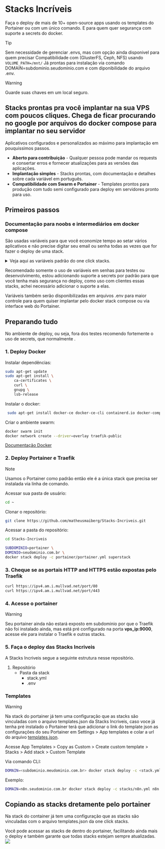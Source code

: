 # Stacks Incríveis

Faça o deploy de mais de 10+ open-source apps usando os templates do Portainer ou com um único comando. E para quem quer segurança com suporte a secrets do docker.

> [!TIP]
> Sem necessidade de gerenciar .envs, mas com opção ainda disponivel para quem precisar
> Compatibilidade com (GlusterFS, Ceph, NFS) usando `VOLUME_PATH=/mnt/`
> Já prontas para instalação via comando DOMAIN=subdominio.seudominio.com e com diponibilidade do arquivo .env.

> [!WARNING]
> Guarde suas chaves em um local seguro.

## Stacks prontas pra você implantar na sua VPS com poucos cliques. Chega de ficar procurando no google por arquivos do docker compose para implantar no seu servidor

Aplicativos configurados e personalizados ao máximo para implantação em pouquissimos passos.

- **Aberto para contribuição** - Qualquer pessoa pode mandar os requests e consertar erros e fornecer atualizações para as versões das aplicações.
- **Implantação simples** - Stacks prontas, com documentação e detalhes sobre cada variável em português.
- **Compatibilidade com Swarm e Portainer** - Templates prontos para produção com tudo semi configurado para deploy em servidores pronto para uso.

## Primeiros passos

### Documentação para noobs e intermediários em docker compose

São usadas variáveis para que você economize tempo ao setar vários aplicativos e não precise digitar seu email ou senha todas as vezes que for fazer o deploy de uma stack.

<details><summary>Veja aqui as variáveis padrão do one click stacks.</summary>

- **DOMINIO** - Seu dominio padrão. Ex: seudominio.com.br
- **ACME_EMAIL** - Email usado para aquisição dos certificados Let's Encrypt. SUPER IMPORTANTE
- **SMTP_SENDER** - Email que irá aparecer quando se envia um email novo pelo servidor. Ex: <nao-responda@gmail.com>
- **SMTP_SERVER** - Endereço do servidor SMTP que irá enviar os emails. Ex: gmail.smtp.com ou mail.seudominio.com
- **SMTP_USER** - Usuário que ira logar no servidor SMTP, normalmente é seu email principal. Ex: <seuemail@gmail.com>
- **SMTP_PASSWORD** - Senha do seu email ou senha de aplicativo. [Saiba mais sobre senhas de aplicativo](https://atendimento.tecnospeed.com.br/hc/pt-br/articles/4418115119127-Como-criar-senha-de-aplicativo-para-email)
- **NUMBER** - Uma aplicação pode ter varias instancias rodando, -1 -2 -3 -4, se não alterada o padrão será -1. Ex: Portainer-1
- **VERSION** - A versão da aplicação a ser usada no container, se não alterada será usada a ultima versão estável do aplicativo.
- **TRUSTED_IPS** - IP dos servidores que vão se conectar a suas aplicações, se não alterado o padrão sera somente o localhost.

</details>

Recomendado somente o uso de variáveis em senhas para testes ou desenvolvimento, estou adicionando suporte a secrets por padrão para que você tenha mais segurança no deploy, como uso com clientes essas stacks, achei necessário adicionar o suporte a elas.

Variáveis também serão disponibilizadas em arquivos .env para maior controle para quem quiser implantar pelo docker stack compose ou via interface web do Portainer.

## Preparando tudo

No ambiente de deploy, ou seja, fora dos testes recomendo fortemente o uso de secrets, que normalmente .

### 1. Deploy Docker

Instalar dependências:

```bash
sudo apt-get update
sudo apt-get install \
    ca-certificates \
    curl \
    gnupg \
    lsb-release
```

Instalar o docker:

```bash
 sudo apt-get install docker-ce docker-ce-cli containerd.io docker-compose-plugin
```

Criar o ambiente swarm:

```bash
docker swarm init
docker network create --driver=overlay traefik-public
```

[Documentação Docker](https://docs.docker.com/engine/install/ubuntu/)

### 2. Deploy Portainer e Traefik

> [!NOTE]
> Usamos o Portainer como padrão então ele é a única stack que precisa ser instalada via linha de comando.

Acessar sua pasta de usuário:

```bash
cd ~
```

Clonar o repositório:

```bash
git clone https://github.com/matheusmaiberg/Stacks-Incriveis.git
```

Acessar a pasta do repositório:

```bash
cd Stacks-Incriveis
```

```bash
SUBDOMINIO=portainer \
DOMINIO=seudominio.com.br \
docker stack deploy -c portainer/portainer.yml superstack
```

### 3. Cheque se as portais HTTP and HTTPS estão expostas pelo Traefik

```bash
curl https://ipv4.am.i.mullvad.net/port/80
curl https://ipv4.am.i.mullvad.net/port/443
```

### 4. Acesse o portainer

> [!WARNING]
> Seu portainer ainda não estará exposto em subdominio por que o Traefik não foi instalado ainda, mas está pré configurado na porta **vps_ip:9000**, acesse ele para instalar o Traefik e outras stacks.

### 5. Faça o deploy das Stacks Incriveis

A Stacks Incriveis segue a seguinte estrutura nesse repositório.

1. Repositório
   - Pasta da stack
     - stack.yml
     - .env

### Templates

> [!WARNING]
> Na stack do portainer já tem uma configuração que as stacks são vinculadas com o arquivo templates.json da Stacks Incriveis, caso voce já tenha pré instalado o Portainer terá que adicionar o link do template json as configurações do seu Portainer em Settings > App templates e colar a url do arquivo [templates.json](https://raw.githubusercontent.com/matheusmaiberg/one-click-stacks/main/templates.json).

Acesse App Templates > Copy as Custom > Create custom template > Stacks > Add stack > Custom Template

Via comando CLI:

```bash
DOMAIN=<subdominio.meudominio.com.br> docker stack deploy -c <stack.yml> <nome_da_aplicação>
```

Exemplo:

```bash
DOMAIN=n8n.seudominio.com.br docker stack deploy -c stacks/n8n.yml n8n
```

## Copiando as stacks dretamente pelo portainer

Na stack do container já tem uma configuração que as stacks são vinculadas com o arquivo templates.json da one click stacks.

Você pode acessar as stacks de dentro do portainer, facilitando ainda mais o deploy e também garante que todas stacks estejam sempre atualizadas.
![](https://user-images.githubusercontent.com/119268809/209490086-f20a83fc-a7bb-4684-a6fa-d712bc17b48e.png)
